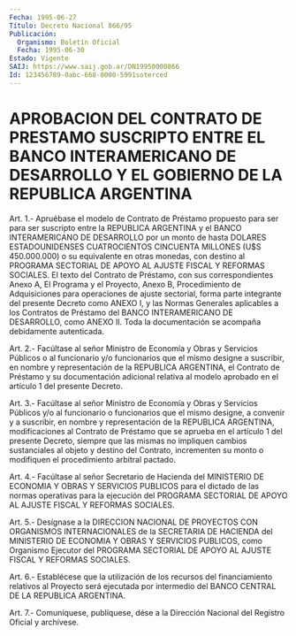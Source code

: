 ```yaml
---
Fecha: 1995-06-27
Título: Decreto Nacional 866/95
Publicación:
  Organismo: Boletín Oficial
  Fecha: 1995-06-30
Estado: Vigente
SAIJ: https://www.saij.gob.ar/DN19950000866
Id: 123456789-0abc-668-0000-5991soterced
---
```

# APROBACION DEL CONTRATO DE PRESTAMO SUSCRIPTO ENTRE EL BANCO INTERAMERICANO DE DESARROLLO Y EL GOBIERNO DE LA REPUBLICA ARGENTINA

<a id="1"></a>
Art. 1.- Apruébase el modelo de Contrato de Préstamo propuesto para ser para ser suscripto entre la REPUBLICA ARGENTINA y el BANCO INTERAMERICANO DE DESARROLLO por un monto de hasta DOLARES ESTADOUNIDENSES CUATROCIENTOS CINCUENTA MILLONES (U$S 450.000.000) o su equivalente en otras monedas, con destino al PROGRAMA SECTORIAL DE APOYO AL AJUSTE FISCAL Y REFORMAS SOCIALES. El texto del Contrato de Préstamo, con sus correspondientes Anexo A, El Programa y el Proyecto, Anexo B, Procedimiento de Adquisiciones para operaciones de ajuste sectorial, forma parte integrante del presente Decreto como ANEXO I, y las Normas Generales aplicables a los Contratos de Préstamo del BANCO INTERAMERICANO DE DESARROLLO, como ANEXO II. Toda la documentación se acompaña debidamente autenticada.

<a id="2"></a>
Art. 2.- Facúltase al señor Ministro de Economía y Obras y Servicios Públicos o al funcionario y/o funcionarios que el mismo designe a suscribir, en nombre y representación de la REPUBLICA ARGENTINA, el Contrato de Préstamo y su documentación adicional relativa al modelo aprobado en el artículo 1 del presente Decreto.

<a id="3"></a>
Art. 3.- Facúltase al señor Ministro de Economía y Obras y Servicios Públicos y/o al funcionario o funcionarios que el mismo designe, a convenir y a suscribir, en nombre y representación de la REPUBLICA ARGENTINA, modificaciones al Contrato de Préstamo que se aprueba en el artículo 1 del presente Decreto, siempre que las mismas no impliquen cambios sustanciales al objeto y destino del Contrato, incrementen su monto o modifiquen el procedimiento arbitral pactado.

<a id="4"></a>
Art. 4.- Facúltase al señor Secretario de Hacienda del MINISTERIO DE ECONOMIA Y OBRAS Y SERVICIOS PUBLICOS para el dictado de las normas operativas para la ejecución del PROGRAMA SECTORIAL DE APOYO AL AJUSTE FISCAL Y REFORMAS SOCIALES.

<a id="5"></a>
Art. 5.- Desígnase a la DIRECCION NACIONAL DE PROYECTOS CON ORGANISMOS INTERNACIONALES de la SECRETARIA DE HACIENDA del MINISTERIO DE ECONOMIA Y OBRAS Y SERVICIOS PUBLICOS, como Organismo Ejecutor del PROGRAMA SECTORIAL DE APOYO AL AJUSTE FISCAL Y REFORMAS SOCIALES.

<a id="6"></a>
Art. 6.- Establécese  que la utilización de los recursos del financiamiento relativos al Proyecto  será ejecutada por intermedio del BANCO CENTRAL DE LA REPUBLICA ARGENTINA.

<a id="7"></a>
Art. 7.- Comuníquese, publíquese, dése a la Dirección Nacional del Registro Oficial y archívese.